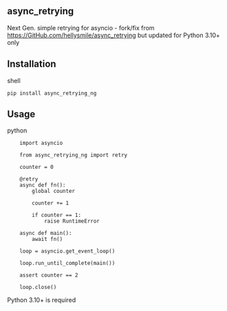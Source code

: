 ## async\_retrying

Next Gen. simple retrying for asyncio - fork/fix from https://GitHub.com/hellysmile/async_retrying but updated for Python 3.10+ only

## Installation

shell

`pip install async_retrying_ng`

## Usage

python

```plaintext
    import asyncio

    from async_retrying_ng import retry

    counter = 0

    @retry
    async def fn():
        global counter

        counter += 1

        if counter == 1:
            raise RuntimeError

    async def main():
        await fn()

    loop = asyncio.get_event_loop()

    loop.run_until_complete(main())

    assert counter == 2

    loop.close()
```

Python 3.10+ is required
